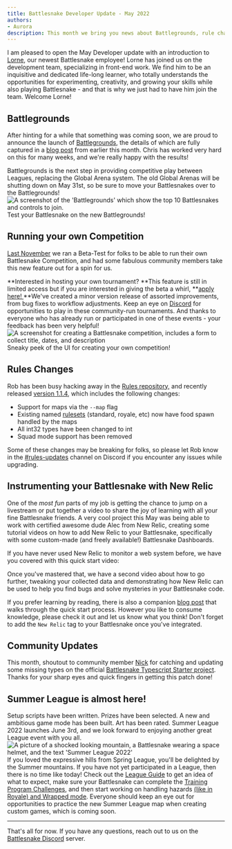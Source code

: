 ```yaml
---
title: Battlesnake Developer Update - May 2022
authors:
- Aurora
description: This month we bring you news about Battlegrounds, rule changes, and hosting your very own tournaments!
---
```


I am pleased to open the May Developer update with an introduction to [Lorne](https://play.battlesnake.com/u/llourn/), our newest Battlesnake employee! Lorne has joined us on the development team, specializing in front-end work. We find him to be an inquisitive and dedicated life-long learner, who totally understands the opportunities for experimenting, creativity, and growing your skills while also playing Battlesnake - and that is why we just had to have him join the team. Welcome Lorne!

## Battlegrounds

After hinting for a while that something was coming soon, we are proud to announce the launch of [Battlegrounds](https://play.battlesnake.com/battlegrounds/), the details of which are fully captured in a [blog post](__GHOST_URL__/welcome-to-battlegrounds/) from earlier this month. Chris has worked very hard on this for many weeks, and we're really happy with the results!

Battlegrounds is the next step in providing competitive play between Leagues, replacing the Global Arena system. The old Global Arenas will be shutting down on May 31st, so be sure to move your Battlesnakes over to the Battlegrounds!
![A screenshot of the 'Battlegrounds' which show the top 10 Battlesnakes and controls to join.](./img/Screen-Shot-2022-05-27-at-9.40.05-AM.png)Test your Battlesnake on the new Battlegrounds!
## Running your own Competition

[Last November](/) we ran a Beta-Test for folks to be able to run their own Battlesnake Competition, and had some fabulous community members take this new feature out for a spin for us.

**Interested in hosting your own tournament? **This feature is still in limited access but if you are interested in giving the beta a whirl, **[apply here! ](tinyurl.com/ymuevkfa )**We've created a minor version release of assorted improvements, from bug fixes to workflow adjustments. Keep an eye on [Discord](https://play.battlesnake.com/discord/) for opportunities to play in these community-run tournaments. And thanks to everyone who has already run or participated in one of these events - your feedback has been very helpful!
![A screenshot for creating a Battlesnake competition, includes a form to collect title, dates, and description](./img/Screen-Shot-2022-05-27-at-9.52.31-AM.png)Sneaky peek of the UI for creating your own competition!
## Rules Changes

Rob has been busy hacking away in the [Rules repository,](https://github.com/BattlesnakeOfficial/rules) and recently released [version 1.1.4](https://github.com/BattlesnakeOfficial/rules/releases/tag/v1.1.4), which includes the following changes:

- Support for maps via the `--map` flag
- Existing named [rulesets](https://docs.battlesnake.com/api) (standard, royale, etc) now have food spawn handled by the maps
- All int32 types have been changed to int
- Squad mode support has been removed

Some of these changes may be breaking for folks, so please let Rob know in the [#rules-updates](https://discord.com/channels/689979228841836632/978649366879404072) channel on Discord if you encounter any issues while upgrading.

## Instrumenting your Battlesnake with New Relic 

One of the *most fun* parts of my job is getting the chance to jump on a livestream or put together a video to share the joy of learning with all your fine Battlesnake friends. A very cool project this May was being able to work with certified awesome dude Alec from New Relic, creating some tutorial videos on how to add New Relic to your Battlesnake, specifically with some custom-made (and freely available!) Battlesnake Dashboards.

If you have never used New Relic to monitor a web system before, we have you covered with this quick start video:

Once you've mastered that, we have a second video about how to go further, tweaking your collected data and demonstrating how New Relic can be used to help you find bugs and solve mysteries in your Battlesnake code.

If you prefer learning by reading, there is also a companion [blog post](__GHOST_URL__/how-to-monitor-your-battlesnake-with-newrelic/) that walks through the quick start process. However you like to consume knowledge, please check it out and let us know what you think! Don't forget to add the `New Relic` tag to your Battlesnake once you've integrated.

## Community Updates

This month, shoutout to community member [Nick](https://github.com/Nick-NCSU) for catching and updating some missing types on the official [Battlesnake Typescript Starter project](https://github.com/BattlesnakeOfficial/starter-snake-typescript/pull/5). Thanks for your sharp eyes and quick fingers in getting this patch done!

## Summer League is almost here!

Setup scripts have been written. Prizes have been selected. A new and ambitious game mode has been built. Art has been rated. Summer League 2022 launches June 3rd, and we look forward to enjoying another great League event with you all.
![A picture of a shocked looking mountain, a Battlesnake wearing a space helmet, and the text 'Summer League 2022'](./img/Screen-Shot-2022-05-27-at-10.29.52-AM.png)If you loved the expressive hills from Spring League, you'll be delighted by the Summer mountains.
If you have not yet participated in a League, then there is no time like today! Check out the [League Guide](https://docs.battlesnake.com/guides/playing/leagues) to get an idea of what to expect, make sure your Battlesnake can complete the [Training Program Challenges](https://play.battlesnake.com/challenges/), and then start working on handling hazards [(like in Royale) and Wrapped mode](https://docs.battlesnake.com/guides/game/modes). Everyone should keep an eye out for opportunities to practice the new Summer League map when creating custom games, which is coming soon.

---

That's all for now. If you have any questions, reach out to us on the [Battlesnake Discord](https://discord.battlesnake.com/) server.

